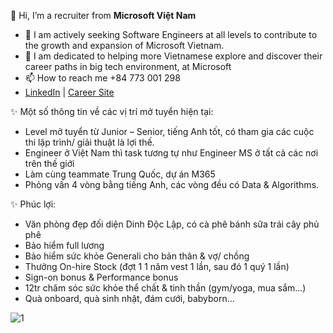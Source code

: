 👋 Hi, I’m a recruiter from **Microsoft Việt Nam**
- 👀 I am actively seeking Software Engineers at all levels to contribute to the growth and expansion of Microsoft Vietnam.
- 🌱 I am dedicated to helping more Vietnamese explore and discover their career paths in big tech environment, at Microsoft
- 📫 How to reach me +84 773 001 298
- [LinkedIn](https://www.linkedin.com/in/tdtl/) | [Career Site](https://jobs.careers.microsoft.com/global/en/search?lc=Vietnam&d=Software%20Engineering&l=en_us&pg=1&pgSz=20&o=Relevance&flt=true_)

<!---
lillylyly/lillylyly is a ✨ special ✨ repository because its `README.md` (this file) appears on your GitHub profile.
You can click the Preview link to take a look at your changes.
--->
✨ Một số thông tin về các vị trí mở tuyển hiện tại:
- Level mở tuyển từ Junior – Senior, tiếng Anh tốt, có tham gia các cuộc thi lập trình/ giải thuật là lợi thế.
- Engineer ở Việt Nam thì task tương tự như Engineer MS ở tất cả các nơi trên thế giới
- Làm cùng teammate Trung Quốc, dự án M365 
- Phỏng vấn 4 vòng bằng tiếng Anh, các vòng đều có Data & Algorithms.

✨ Phúc lợi:
- Văn phòng đẹp đối diện Dinh Độc Lập, có cà phê bánh sữa trái cây phủ phê
- Bảo hiểm full lương
- Bảo hiểm sức khỏe Generali cho bản thân & vợ/ chồng
- Thưởng On-hire Stock (đợt 1 1 năm vest 1 lần, sau đó 1 quý 1 lần)
- Sign-on bonus & Performance bonus
- 12tr chăm sóc sức khỏe thể chất & tinh thần (gym/yoga, mua sắm...)
- Quà onboard, quà sinh nhật, đám cưới, babyborn...

![1](https://github.com/lillylyly/lillylyly/assets/102397446/676571d9-5ea7-4f26-a171-b6bf1b8fb4e0)


